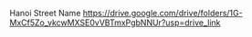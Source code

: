 Hanoi Street Name
https://drive.google.com/drive/folders/1G-MxCf5Zo_vkcwMXSE0vVBTmxPgbNNUr?usp=drive_link
